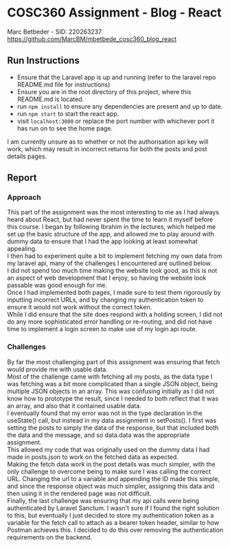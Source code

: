 # COSC360 Assignment - Blog - React

Marc Betbeder - SID: 220263237\
https://github.com/MarcBM/mbetbede_cosc360_blog_react

## Run Instructions

- Ensure that the Laravel app is up and running (refer to the laravel repo README.md file for instructions)
- Ensure you are in the root directory of this project, where this README.md is located.
- run `npm install` to ensure any dependencies are present and up to date.
- run `npm start` to start the react app.
- visit `localhost:3000` or replace the port number with whichever port it has run on to see the home page.

I am currently unsure as to whether or not the authorisation api key will work, which may result in incorrect returns for both the posts and post details pages.

## Report

### Approach

This part of the assignment was the most interesting to me as I had always heard about React, but had never spent the time to learn it myself before this course. I began by following Ibrahim in the lectures, which helped me set up the basic structure of the app, and allowed me to play around with dummy data to ensure that I had the app looking at least somewhat appealing.\
I then had to experiment quite a bit to implement fetching my own data from my laravel api, many of the challenges I encountered are outlined below.\
I did not spend too much time making the website look good, as this is not an aspect of web development that I enjoy, so having the website look passable was good enough for me.\
Once I had implemented both pages, I made sure to test them rigorously by inputting incorrect URLs, and by changing my authentication token to ensure it would not work without the correct token.\
While I did ensure that the site does respond with a holding screen, I did not do any more sophisticated error handling or re-routing, and did not have time to implement a login screen to make use of my login api route.

### Challenges

By far the most challenging part of this assignment was ensuring that fetch would provide me with usable data.\
Most of the challenge came with fetching all my posts, as the data type I was fetching was a bit more complicated than a single JSON object, being multiple JSON objects in an array. This was confusing initially as I did not know how to prototype the result, since I needed to both reflect that it was an array, and also that it contained usable data.\
I eventually found that my error was not in the type declaration in the useState() call, but instead in my data assignment in setPosts(). I first was setting the posts to simply the data of the response, but that included both the data and the message, and so data.data was the appropriate assignment.\
This allowed my code that was originally used on the dummy data I had made in posts.json to work on the fetched data as expected.\
Making the fetch data work in the post details was much simpler, with the only challenge to overcome being to make sure I was calling the correct URL. Changing the url to a variable and appending the ID made this simple, and since the response object was much simpler, assigning this data and then using it in the rendered page was not difficult.\
Finally, the last challenge was ensuring that my api calls were being authenticated by Laravel Sanctum. I wasn't sure if I found the right solution to this, but eventually I just decided to store my authentication token as a variable for the fetch call to attach as a bearer token header, similar to how Postman achieves this. I decided to do this over removing the authentication requirements on the backend.
